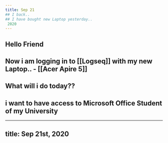 ```yaml
---
title: Sep 21
## I back..
## I have bought new Laptop yesterday..
 2020
---
```


## 
## Hello Friend
## Now i am logging in to [[Logseq]] with my new Laptop.. - [[Acer Apire 5]]
## What will i do today??
## i want to have access to Microsoft Office Student of my University
---
title: Sep 21st, 2020
---

## 
